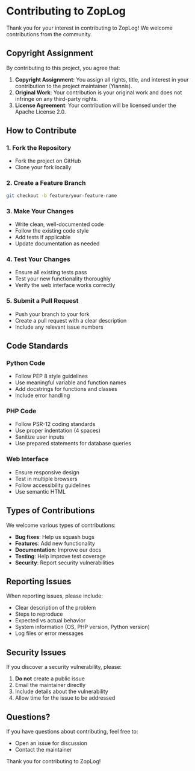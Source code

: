 # Contributing to ZopLog

Thank you for your interest in contributing to ZopLog! We welcome contributions from the community.

## Copyright Assignment

By contributing to this project, you agree that:

1. **Copyright Assignment**: You assign all rights, title, and interest in your contribution to the project maintainer (Yiannis).
2. **Original Work**: Your contribution is your original work and does not infringe on any third-party rights.
3. **License Agreement**: Your contribution will be licensed under the Apache License 2.0.

## How to Contribute

### 1. Fork the Repository
- Fork the project on GitHub
- Clone your fork locally

### 2. Create a Feature Branch
```bash
git checkout -b feature/your-feature-name
```

### 3. Make Your Changes
- Write clean, well-documented code
- Follow the existing code style
- Add tests if applicable
- Update documentation as needed

### 4. Test Your Changes
- Ensure all existing tests pass
- Test your new functionality thoroughly
- Verify the web interface works correctly

### 5. Submit a Pull Request
- Push your branch to your fork
- Create a pull request with a clear description
- Include any relevant issue numbers

## Code Standards

### Python Code
- Follow PEP 8 style guidelines
- Use meaningful variable and function names
- Add docstrings for functions and classes
- Include error handling

### PHP Code
- Follow PSR-12 coding standards
- Use proper indentation (4 spaces)
- Sanitize user inputs
- Use prepared statements for database queries

### Web Interface
- Ensure responsive design
- Test in multiple browsers
- Follow accessibility guidelines
- Use semantic HTML

## Types of Contributions

We welcome various types of contributions:

- **Bug fixes**: Help us squash bugs
- **Features**: Add new functionality
- **Documentation**: Improve our docs
- **Testing**: Help improve test coverage
- **Security**: Report security vulnerabilities

## Reporting Issues

When reporting issues, please include:

- Clear description of the problem
- Steps to reproduce
- Expected vs actual behavior
- System information (OS, PHP version, Python version)
- Log files or error messages

## Security Issues

If you discover a security vulnerability, please:

1. **Do not** create a public issue
2. Email the maintainer directly
3. Include details about the vulnerability
4. Allow time for the issue to be addressed

## Questions?

If you have questions about contributing, feel free to:

- Open an issue for discussion
- Contact the maintainer

Thank you for contributing to ZopLog!
